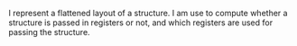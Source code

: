 I represent a flattened layout of a structure. I am use to compute whether a structure is passed in registers or not, and which registers are used for passing the structure.